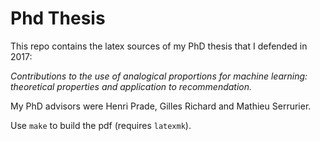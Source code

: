 Phd Thesis
==========

This repo contains the latex sources of my PhD thesis that I defended in 2017:

*Contributions to the use of analogical proportions for machine learning:
theoretical properties and application to recommendation.*

My PhD advisors were Henri Prade, Gilles Richard and Mathieu Serrurier.

Use `make` to build the pdf (requires `latexmk`).
